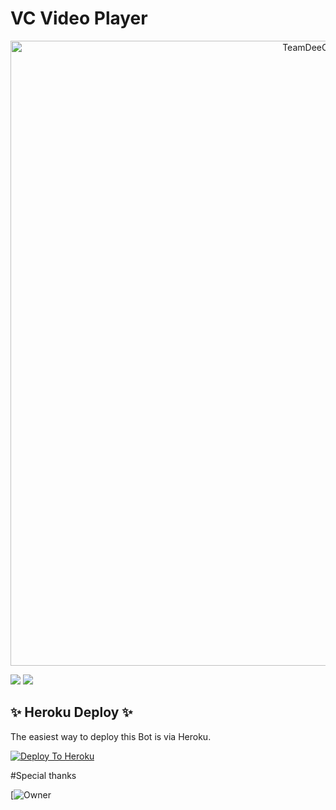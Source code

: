 # VC Video Player

<p align="center"><img src="https://telegra.ph/file/8c0c0dc2721c54857acf0.jpg" alt="TeamDeeCode Github" width="1000px" /></p>

<a href="https://t.me/AAPLI_YAARI"><img src="https://img.shields.io/badge/Join-Telegram%20Channel-red.svg?logo=Telegram"></a>
<a href="t.me/PmPermit"><img src="https://img.shields.io/badge/Join-Telegram%20Group-blue.svg?logo=telegram"></a>


## ✨ Heroku Deploy ✨
The easiest way to deploy this Bot is via Heroku.

[![Deploy To Heroku](https://www.herokucdn.com/deploy/button.svg)](https://heroku.com/deploy?template=https://github.com/kuldiprathod/NOBITA_MUSIC_BOT)





#Special thanks

[![Owner](https://t.me/Nobi_xxd)




